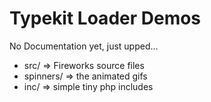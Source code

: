 Typekit Loader Demos
====================

No Documentation yet, just upped…

* src/ => Fireworks source files
* spinners/ => the animated gifs
* inc/ => simple tiny php includes

